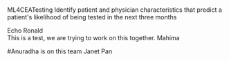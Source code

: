 #

 ML4CEATesting
Identify patient and physician characteristics that predict a patient's likelihood of being tested in the next three months



Echo Ronald  
This is a test, we are trying to work on this together. Mahima 

#Anuradha is on this team
Janet Pan 

